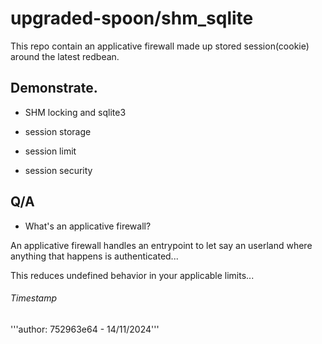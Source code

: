 # upgraded-spoon/shm_sqlite

This repo contain an applicative firewall made up stored session(cookie) around the latest redbean.

## Demonstrate.

- SHM locking and sqlite3

- session storage

- session limit

- session security

## Q/A

- What's an applicative firewall?

An applicative firewall handles an entrypoint to let say an userland where anything that happens is authenticated...

This reduces undefined behavior in your applicable limits...

###### Timestamp

'''author: 752963e64 - 14/11/2024'''